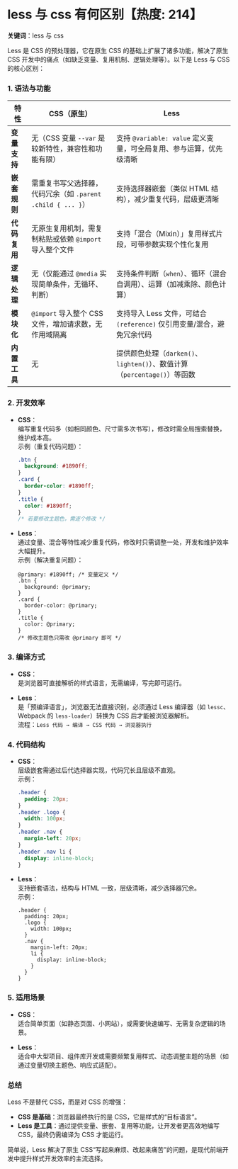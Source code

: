 # less 与 css 有何区别【热度: 214】

**关键词**：less 与 css

Less 是 CSS 的预处理器，它在原生 CSS 的基础上扩展了诸多功能，解决了原生 CSS 开发中的痛点（如缺乏变量、复用机制、逻辑处理等）。以下是 Less 与 CSS 的核心区别：

### **1. 语法与功能**

| **特性**     | **CSS**（原生）                                             | **Less**                                                                  |
| ------------ | ----------------------------------------------------------- | ------------------------------------------------------------------------- |
| **变量支持** | 无（CSS 变量 `--var` 是较新特性，兼容性和功能有限）         | 支持 `@variable: value` 定义变量，可全局复用、参与运算，优先级清晰        |
| **嵌套规则** | 需重复书写父选择器，代码冗余（如 `.parent .child { ... }`） | 支持选择器嵌套（类似 HTML 结构），减少重复代码，层级更清晰                |
| **代码复用** | 无原生复用机制，需复制粘贴或依赖 `@import` 导入整个文件     | 支持「混合（Mixin）」复用样式片段，可带参数实现个性化复用                 |
| **逻辑处理** | 无（仅能通过 `@media` 实现简单条件，无循环、判断）          | 支持条件判断（`when`）、循环（混合自调用）、运算（加减乘除、颜色计算）    |
| **模块化**   | `@import` 导入整个 CSS 文件，增加请求数，无作用域隔离       | 支持导入 Less 文件，可结合 `(reference)` 仅引用变量/混合，避免冗余代码    |
| **内置工具** | 无                                                          | 提供颜色处理（`darken()`、`lighten()`）、数值计算（`percentage()`）等函数 |

### **2. 开发效率**

- **CSS**：  
  编写重复代码多（如相同颜色、尺寸需多次书写），修改时需全局搜索替换，维护成本高。  
  示例（重复代码问题）：

  ```css
  .btn {
    background: #1890ff;
  }
  .card {
    border-color: #1890ff;
  }
  .title {
    color: #1890ff;
  }
  /* 若要修改主题色，需逐个修改 */
  ```

- **Less**：  
  通过变量、混合等特性减少重复代码，修改时只需调整一处，开发和维护效率大幅提升。  
  示例（解决重复问题）：
  ```less
  @primary: #1890ff; /* 变量定义 */
  .btn {
    background: @primary;
  }
  .card {
    border-color: @primary;
  }
  .title {
    color: @primary;
  }
  /* 修改主题色只需改 @primary 即可 */
  ```

### **3. 编译方式**

- **CSS**：  
  是浏览器可直接解析的样式语言，无需编译，写完即可运行。

- **Less**：  
  是「预编译语言」，浏览器无法直接识别，必须通过 Less 编译器（如 `lessc`、Webpack 的 `less-loader`）转换为 CSS 后才能被浏览器解析。  
  流程：`Less 代码 → 编译 → CSS 代码 → 浏览器执行`

### **4. 代码结构**

- **CSS**：  
  层级嵌套需通过后代选择器实现，代码冗长且层级不直观。  
  示例：

  ```css
  .header {
    padding: 20px;
  }
  .header .logo {
    width: 100px;
  }
  .header .nav {
    margin-left: 20px;
  }
  .header .nav li {
    display: inline-block;
  }
  ```

- **Less**：  
  支持嵌套语法，结构与 HTML 一致，层级清晰，减少选择器冗余。  
  示例：
  ```less
  .header {
    padding: 20px;
    .logo {
      width: 100px;
    }
    .nav {
      margin-left: 20px;
      li {
        display: inline-block;
      }
    }
  }
  ```

### **5. 适用场景**

- **CSS**：  
  适合简单页面（如静态页面、小网站），或需要快速编写、无需复杂逻辑的场景。

- **Less**：  
  适合中大型项目、组件库开发或需要频繁复用样式、动态调整主题的场景（如通过变量切换主题色、响应式适配）。

### **总结**

Less 不是替代 CSS，而是对 CSS 的增强：

- **CSS 是基础**：浏览器最终执行的是 CSS，它是样式的“目标语言”。
- **Less 是工具**：通过提供变量、嵌套、复用等功能，让开发者更高效地编写 CSS，最终仍需编译为 CSS 才能运行。

简单说，Less 解决了原生 CSS“写起来麻烦、改起来痛苦”的问题，是现代前端开发中提升样式开发效率的主流选择。